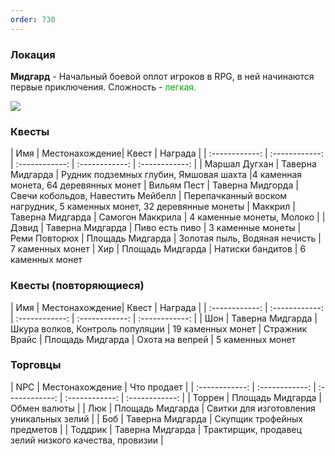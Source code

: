 ```yaml
---
order: 730
---
```


### Локация

**Мидгард** - Начальный боевой оплот игроков в RPG, в ней начинаются первые приключения.
Сложность - <span style="color:rgb(0, 170, 0)">легкая.

![](https://i.imgur.com/x79porX.png)

### Квесты

| Имя | Местонахождение| Квест | Награда |
| :------------: | :------------: | :------------: | :------------: | :------------: |
| Маршал Дугхан | Таверна Мидгарда | Рудник подземных глубин, Ямшовая шахта |4 каменная монета, 64 деревянных монет
| Вильям Пест | Таверна Мидгорда | Свечи кобольдов, Навестить Мейбелл | Перепачканный воском нагрудник, 5 каменных монет, 32 деревянные монеты
| Маккрил | Таверна Мидгарда | Самогон Маккрила | 4 каменные монеты, Молоко |
| Дэвид | Таверна Мидгарда | Пиво есть пиво | 3 каменные монеты
| Реми Повторюх | Площадь Мидгарда | Золотая пыль, Водяная нечисть | 7 каменных монет
| Хир | Площадь Мидгарда | Натиски бандитов | 6 каменных монет

### Квесты (повторяющиеся)
| Имя | Местонахождение| Квест | Награда |
| :------------: | :------------: | :------------: | :------------: | :------------: |
| Шон | Таверна Мидгарда | Шкура волков, Контроль популяции | 19 каменных монет
| Стражник Врайс | Площадь Мидгарда | Охота на вепрей | 5 каменных монет


### Торговцы
| NPC | Местонахождение | Что продает |
| :------------: | :------------: | :------------: | :------------: | :------------: |
| Торрен | Площадь Мидгарда | Обмен валюты |
| Люк | Площадь Мидгарда | Свитки для изготовления уникальных зелий |
| Боб | Таверна Мидгарда | Скупщик трофейных предметов |
| Тоддрик | Таверна Мидгарда | Трактирщик, продавец зелий низкого качества, провизии |


